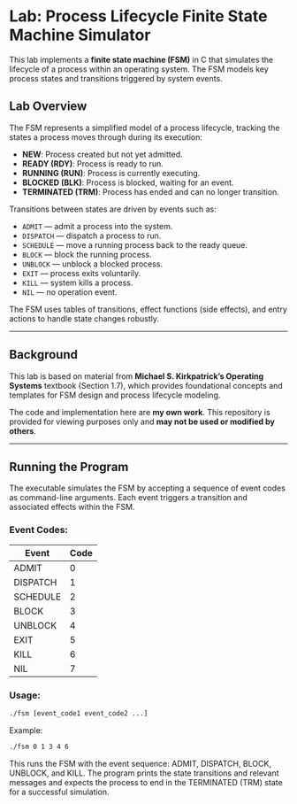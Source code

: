 # Lab: Process Lifecycle Finite State Machine Simulator

This lab implements a **finite state machine (FSM)** in C that simulates the lifecycle of a process within an operating system. The FSM models key process states and transitions triggered by system events.

## Lab Overview

The FSM represents a simplified model of a process lifecycle, tracking the states a process moves through during its execution:

- **NEW**: Process created but not yet admitted.
- **READY (RDY)**: Process is ready to run.
- **RUNNING (RUN)**: Process is currently executing.
- **BLOCKED (BLK)**: Process is blocked, waiting for an event.
- **TERMINATED (TRM)**: Process has ended and can no longer transition.

Transitions between states are driven by events such as:

- `ADMIT` — admit a process into the system.
- `DISPATCH` — dispatch a process to run.
- `SCHEDULE` — move a running process back to the ready queue.
- `BLOCK` — block the running process.
- `UNBLOCK` — unblock a blocked process.
- `EXIT` — process exits voluntarily.
- `KILL` — system kills a process.
- `NIL` — no operation event.

The FSM uses tables of transitions, effect functions (side effects), and entry actions to handle state changes robustly.

---

## Background

This lab is based on material from **Michael S. Kirkpatrick’s Operating Systems** textbook (Section 1.7), which provides foundational concepts and templates for FSM design and process lifecycle modeling.

The code and implementation here are **my own work**. This repository is provided for viewing purposes only and **may not be used or modified by others**.

---

## Running the Program

The executable simulates the FSM by accepting a sequence of event codes as command-line arguments. Each event triggers a transition and associated effects within the FSM.

### Event Codes:

| Event    | Code |
|----------|------|
| ADMIT    | 0    |
| DISPATCH | 1    |
| SCHEDULE | 2    |
| BLOCK    | 3    |
| UNBLOCK  | 4    |
| EXIT     | 5    |
| KILL     | 6    |
| NIL      | 7    |

### Usage:

```bash
./fsm [event_code1 event_code2 ...]
```
Example:
```bash
./fsm 0 1 3 4 6
```
This runs the FSM with the event sequence: ADMIT, DISPATCH, BLOCK, UNBLOCK, and KILL.
The program prints the state transitions and relevant messages and expects the process to end in the TERMINATED (TRM) state for a successful simulation.

